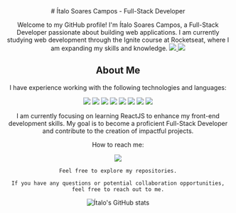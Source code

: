 <div align="center">
# Ítalo Soares Campos - Full-Stack Developer

Welcome to my GitHub profile! I'm Ítalo Soares Campos, a Full-Stack Developer passionate about building web applications. I am currently studying web development through the Ignite course at Rocketseat, where I am expanding my skills and knowledge.
<a href="https://www.linkedin.com/in/ítalo-soares-campos-5060b9269/" >
  <img src="https://img.shields.io/badge/Ítalo Soares Campos-006666?style=for-the-badge&logo=linkedin&logoColor=white" /> 
</a>
<a href="https://www.instagram.com/italo._sc/">
<img src="https://img.shields.io/badge/italo.%5Fsc-006666?style=for-the-badge&logo=instagram&logoColor=white" /> 
</a>
## About Me
I have experience working with the following technologies and languages:

 <img src="https://img.shields.io/badge/JavaScript-323330?style=for-the-badge&logo=javascript&logoColor=F7DF1E" />  <img src="https://img.shields.io/badge/TypeScript-007ACC?style=for-the-badge&logo=typescript&logoColor=white" />
 <img src="https://img.shields.io/badge/CSS3-1572B6?style=for-the-badge&logo=css3&logoColor=white" />  <img src="https://img.shields.io/badge/HTML5-E34F26?style=for-the-badge&logo=html5&logoColor=white" />
 <img src="https://img.shields.io/badge/Python-FFD43B?style=for-the-badge&logo=python&logoColor=blue" />
 <img src="https://img.shields.io/badge/Node.js-339933?style=for-the-badge&logo=nodedotjs&logoColor=white" />
 <img src="https://img.shields.io/badge/prettier-1A2C34?style=for-the-badge&logo=prettier&logoColor=F7BA3E" />  <img src="https://img.shields.io/badge/eslint-3A33D1?style=for-the-badge&logo=eslint&logoColor=white" />


I am currently focusing on learning ReactJS to enhance my front-end development skills. My goal is to become a proficient Full-Stack Developer and contribute to the creation of impactful projects.


How to reach me: 

<a href="mailto:soarescmpos@gmail.com">
<img src="https://img.shields.io/badge/soarescmpos@gmail.com-006666?style=for-the-badge&logo=gmail&logoColor=white" href="soarescmpos@gmail.com"/> 
</a>

`Feel free to explore my repositories.`

`If you have any questions or potential collaboration opportunities, feel free to reach out to me.`

![Ítalo's GitHub stats](https://github-readme-stats.vercel.app/api?username=SCamposs&show_icons=true&theme=gotham)
</div>
